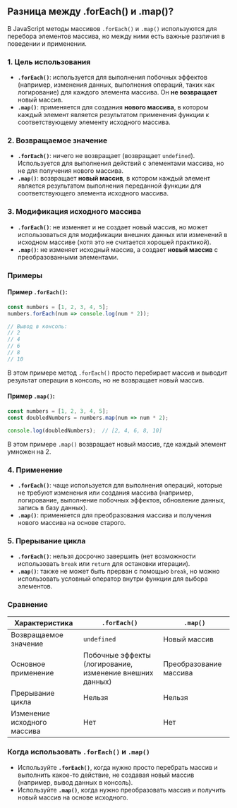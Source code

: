 ## Разница между .forEach() и .map()?

В JavaScript методы массивов `.forEach()` и `.map()` используются для перебора элементов массива, но между ними есть важные различия в поведении и применении.

### 1. **Цель использования**

- **`.forEach()`**: используется для выполнения побочных эффектов (например, изменения данных, выполнения операций, таких как логирование) для каждого элемента массива. Он **не возвращает** новый массив.
- **`.map()`**: применяется для создания **нового массива**, в котором каждый элемент является результатом применения функции к соответствующему элементу исходного массива.

### 2. **Возвращаемое значение**

- **`.forEach()`**: ничего не возвращает (возвращает `undefined`). Используется для выполнения действий с элементами массива, но не для получения нового массива.
- **`.map()`**: возвращает **новый массив**, в котором каждый элемент является результатом выполнения переданной функции для соответствующего элемента исходного массива.

### 3. **Модификация исходного массива**

- **`.forEach()`**: не изменяет и не создает новый массив, но может использоваться для модификации внешних данных или изменений в исходном массиве (хотя это не считается хорошей практикой).
- **`.map()`**: не изменяет исходный массив, а создает **новый массив** с преобразованными элементами.

### Примеры

#### Пример `.forEach()`:

```javascript
const numbers = [1, 2, 3, 4, 5];
numbers.forEach(num => console.log(num * 2));

// Вывод в консоль: 
// 2
// 4
// 6
// 8
// 10
```

В этом примере метод `.forEach()` просто перебирает массив и выводит результат операции в консоль, но не возвращает новый массив.

#### Пример `.map()`:

```javascript
const numbers = [1, 2, 3, 4, 5];
const doubledNumbers = numbers.map(num => num * 2);

console.log(doubledNumbers);  // [2, 4, 6, 8, 10]
```

В этом примере `.map()` возвращает новый массив, где каждый элемент умножен на 2.

### 4. **Применение**

- **`.forEach()`**: чаще используется для выполнения операций, которые не требуют изменения или создания массива (например, логирование, выполнение побочных эффектов, обновление данных, запись в базу данных).
- **`.map()`**: применяется для преобразования массива и получения нового массива на основе старого.

### 5. **Прерывание цикла**

- **`.forEach()`**: нельзя досрочно завершить (нет возможности использовать `break` или `return` для остановки итерации).
- **`.map()`**: также не может быть прерван с помощью `break`, но можно использовать условный оператор внутри функции для выбора элементов.

### Сравнение

| Характеристика           | `.forEach()`                     | `.map()`                       |
|--------------------------|-----------------------------------|---------------------------------|
| Возвращаемое значение     | `undefined`                      | Новый массив                   |
| Основное применение       | Побочные эффекты (логирование, изменение внешних данных) | Преобразование массива         |
| Прерывание цикла          | Нельзя                           | Нельзя                         |
| Изменение исходного массива | Нет                             | Нет                             |

### Когда использовать `.forEach()` и `.map()`

- Используйте **`.forEach()`**, когда нужно просто перебрать массив и выполнить какое-то действие, не создавая новый массив (например, вывод данных в консоль).
- Используйте **`.map()`**, когда нужно преобразовать массив и получить новый массив на основе исходного.